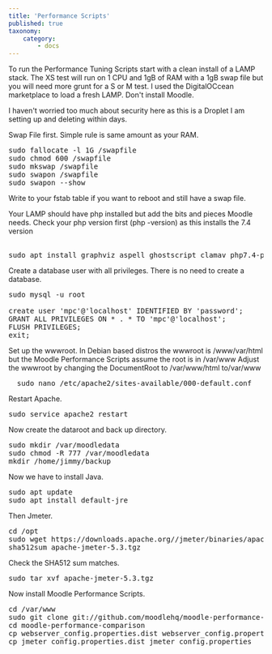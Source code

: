 ```yaml
---
title: 'Performance Scripts'
published: true
taxonomy:
    category:
        - docs
---
```


<p> 
To run the Performance Tuning Scripts start with a clean install of a LAMP stack. The XS test will run on 1 CPU and 1gB of RAM with 
a 1gB swap file but you will need more grunt for a S or M test. I used the DigitalOCcean marketplace to 
load a fresh LAMP. Don't install Moodle.</p>
<p> I haven't worried too much about security here as this is a Droplet I am setting up and deleting within days.</p>

Swap File first. Simple rule is same amount as your RAM.<br>
<tt>
<pre>
sudo fallocate -l 1G /swapfile 
sudo chmod 600 /swapfile 
sudo mkswap /swapfile 
sudo swapon /swapfile 
sudo swapon --show
</pre>
</tt>

<p>Write to your fstab table if you want to reboot and still have a swap file.<br>
</p>

Your LAMP should have php installed but add the bits and pieces Moodle needs. Check your php version first (php -version) as this installs the 7.4 version<br>
<br>

<tt>
<pre>
sudo apt install graphviz aspell ghostscript clamav php7.4-pspell php7.4-curl php7.4-gd php7.4-intl php7.4-mysql php7.4-xml php7.4-xmlrpc php7.4-ldap php7.4-zip php7.4-soap php7.4-mbstring
</pre>
</tt>

Create a database user with all privileges. There is no need to create a database.<br>
<tt>
<pre>
sudo mysql -u root

create user 'mpc'@'localhost' IDENTIFIED BY 'password';
GRANT ALL PRIVILEGES ON * . * TO 'mpc'@'localhost';
FLUSH PRIVILEGES;
exit;
</pre>
</tt>

Set up the wwwroot. In Debian based distros the wwwroot is /www/var/html but the Moodle Performance Scripts assume the root is in /var/www
Adjust the wwwroot by changing the DocumentRoot to /var/www/html to/var/www<br>
<tt>
<pre>
  sudo nano /etc/apache2/sites-available/000-default.conf  
</pre>
</tt>

Restart Apache.<br>
<tt>
<pre>
sudo service apache2 restart
</pre>
</tt>

Now create the dataroot and back up directory.<br>
<tt>
<pre>
sudo mkdir /var/moodledata
sudo chmod -R 777 /var/moodledata
mkdir /home/jimmy/backup
</pre>
</tt>

Now we have to install Java.<br>
<tt>
<pre>
sudo apt update
sudo apt install default-jre
</pre>
</tt>
Then Jmeter.<br>
<tt>
<pre>
cd /opt
sudo wget https://downloads.apache.org//jmeter/binaries/apache-jmeter-5.3.tgz
sha512sum apache-jmeter-5.3.tgz 
</pre>
</tt>
Check the SHA512 sum matches.
<tt>
<pre>
sudo tar xvf apache-jmeter-5.3.tgz 
</pre>
</tt>
Now install Moodle Performance Scripts.<br>
<tt>
<pre>
cd /var/www
sudo git clone git://github.com/moodlehq/moodle-performance-comparison.git moodle-performance-comparison
cd moodle-performance-comparison
cp webserver_config.properties.dist webserver_config.properties
cp jmeter_config.properties.dist jmeter_config.properties
</pre>
</tt>